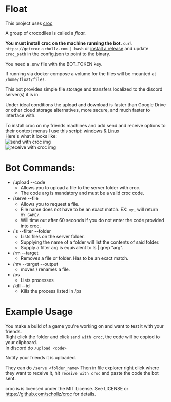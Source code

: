 # Float
This project uses [croc](https://github.com/schollz/croc)  

A group of crocodiles is called a *float.*  

**You must install croc on the machine running the bot.**  `curl https://getcroc.schollz.com | bash` or [install a release](https://github.com/schollz/croc/releases) and update `croc_path` in the config.json to point to the binary.

You need a .env file with the BOT_TOKEN key.

If running via docker compose a volume for the files will be mounted at `/home/float/files`.

This bot provides simple file storage and transfers localized to the discord server(s) it is in.  

Under ideal conditions the upload and download is faster than Google Drive or other cloud storage alternatives, more secure, and much faster to interface with.  

To install croc on my friends machines and add send and receive options to their context menus I use this script: [windows](https://gist.github.com/Malcolm-Q/f933b0a5bbf43f9994b8fe69c589ac8a) & [Linux](https://gist.github.com/Malcolm-Q/bc7c98b4996c97f90ec6a5a1781e2bf6)  
Here's what it looks like:  
![send with croc img](https://github.com/user-attachments/assets/1978d0d2-1d7d-40ba-b737-5b67dfca4fba)  
![receive with croc img](https://github.com/user-attachments/assets/c02f4922-bfae-466f-9a14-a4a14d0ccac5)

# Bot Commands:
- /upload --code
    - Allows you to upload a file to the server folder with croc.
    - The code arg is mandatory and must be a valid croc code.
- /serve --file
    - Allows you to request a file.
    - File name does not have to be an exact match. EX: `my_` will return `MY_GAME/`.
    - Will time out after 60 seconds if you do not enter the code provided into croc.
- /ls --filter --folder
    - Lists files on the server folder.
    - Supplying the name of a folder will list the contents of said folder.
    - Supply a filter arg is equivalent to ls | grep "arg".
- /rm --target
    - Removes a file or folder. Has to be an exact match.
- /mv --target --output
    - moves / renames a file.
- /ps
    - Lists processes
- /kill --id
    - Kills the process listed in /ps
 
# Example Usage
You make a build of a game you're working on and want to test it with your friends.  
Right click the folder and click `send with croc`, the code will be copied to your clipboard.  
In discord do `/upload <code>`  

Notify your friends it is uploaded.

They can do `/serve <folder_name>`
Then in file explorer right click where they want to receive it, hit `receive with croc` and paste the code the bot sent.

croc is is licensed under the MIT License. See LICENSE or https://github.com/schollz/croc for details.
